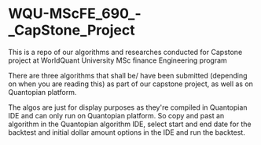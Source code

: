 # WQU-MScFE_690_-_CapStone_Project
This is a repo of our algorithms and researches conducted for Capstone project at WorldQuant University MSc finance Engineering program

There are three algorithms that shall be/ have been submitted (depending on when you are reading this) as part of our capstone project, as well as on Quantopian platform.

The algos are just for display purposes as they're compiled in Quantopian IDE and can only run on Quantopian platform. So copy and past an algorithm in the Quantopian algorithm IDE, select start and end date for the backtest and initial dollar amount options in the IDE and run the backtest.
